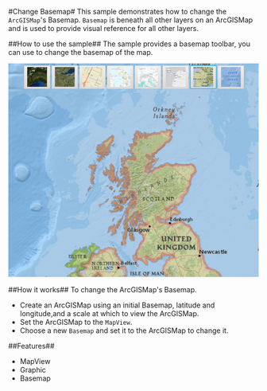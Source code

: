 #Change Basemap#
This sample demonstrates how to change the `ArcGISMap`'s Basemap. `Basemap` is beneath all other layers on an ArcGISMap and is used to provide visual reference for all other layers.

##How to use the sample##
The sample provides a basemap toolbar, you can use to change the basemap of the map.

![](ChangeBasemap.png)

##How it works##
To change the ArcGISMap's Basemap.

- Create an ArcGISMap using an initial Basemap, latitude and longitude,and a scale at which to view the ArcGISMap.
- Set the ArcGISMap to the `MapView`.
- Choose a new `Basemap` and set it to the ArcGISMap to change it. 

##Features##
- MapView
- Graphic
- Basemap